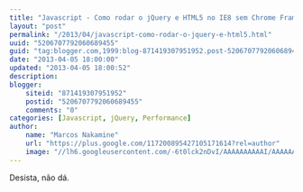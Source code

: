 ```yaml
---
title: "Javascript - Como rodar o jQuery e HTML5 no IE8 sem Chrome Frame, com a mesma performance do Google Chrome ?"
layout: "post"
permalink: "/2013/04/javascript-como-rodar-o-jquery-e-html5.html"
uuid: "5206707792060689455"
guid: "tag:blogger.com,1999:blog-871419307951952.post-5206707792060689455"
date: "2013-04-05 18:00:00"
updated: "2013-04-05 18:00:52"
description: 
blogger:
    siteid: "871419307951952"
    postid: "5206707792060689455"
    comments: "0"
categories: [Javascript, jQuery, Performance]
author: 
    name: "Marcos Nakamine"
    url: "https://plus.google.com/117200895427105171614?rel=author"
    image: "//lh6.googleusercontent.com/-6t0lck2nDvI/AAAAAAAAAAI/AAAAAAAAOBw/_9ON3AiIr48/s32-c/photo.jpg"
---
```


<div class="css-full-post-content js-full-post-content">
Desista, não dá.
</div>